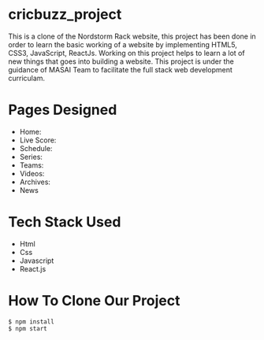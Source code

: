 # cricbuzz_project
This is a clone of the Nordstorm Rack website, this project has been done in order to learn the basic working of a website by implementing HTML5, CSS3, JavaScript, ReactJs. Working on this project helps to learn a lot of new things that goes into building a website. This project is under the guidance of MASAI Team to facilitate the full stack web development curriculam.

# Pages Designed 
* Home:
* Live Score:
* Schedule:
* Series:
* Teams:
* Videos:
* Archives:
* News

# Tech Stack Used

* Html
* Css
* Javascript
* React.js

# How To Clone Our Project
```
$ npm install
$ npm start
```

